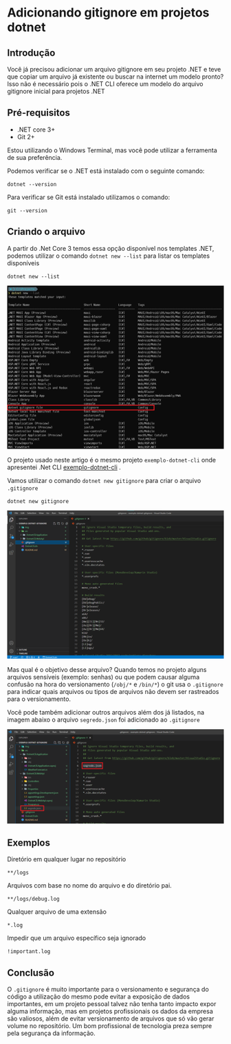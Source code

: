 # Adicionando gitignore em projetos dotnet

## Introdução

Você já precisou adicionar um arquivo gitignore em seu projeto .NET e teve que copiar um arquivo já existente ou buscar na internet um modelo pronto? <br>
Isso não é necessário pois o .NET CLI oferece um modelo do arquivo gitignore inicial para projetos .NET


## Pré-requisitos
- .NET core 3+
- Git 2+

Estou utilizando o Windows Terminal, mas você pode utilizar a ferramenta de sua preferência.

Podemos verificar se o .NET está instalado com o seguinte comando:

    dotnet --version

Para verificar se Git está instalado utilizamos o comando:

    git --version

## Criando o arquivo

A partir do .Net Core 3 temos essa opção disponível nos templates .NET, podemos utilizar o comando `dotnet new --list` para listar os templates disponíveis

    dotnet new --list

![imagem-1](img/img-1.png)

 O projeto usado neste artigo é o mesmo projeto `exemplo-dotnet-cli` onde apresentei .Net CLI [exemplo-dotnet-cli](https://github.com/marcoswoc/exemplo-dotnet-cli) .

Vamos utilizar o comando `dotnet new gitignore` para criar o arquivo `.gitignore`

    dotnet new gitignore

![imagem-2](img/img-2.png)

Mas qual é o objetivo desse arquivo? Quando temos no projeto alguns arquivos sensíveis (exemplo: senhas) ou que podem causar alguma confusão na hora do versionamento (`/obj/*` e `/bin/*`) o git usa o `.gitignore` para indicar quais arquivos ou tipos de arquivos não devem ser rastreados para o versionamento. <br>

Você pode também adicionar outros arquivos além dos já listados, na imagem abaixo o arquivo `segredo.json` foi adicionado ao  `.gitignore`

![imagem-3](img/img-3.png)

## Exemplos

Diretório em qualquer lugar no repositório

    **/logs


Arquivos com base no nome do arquivo e do diretório pai.

    **/logs/debug.log

Qualquer arquivo de uma extensão

    *.log

 Impedir que um arquivo específico seja ignorado

    !important.log   

## Conclusão
O `.gitignore` é muito importante para o versionamento e segurança do código a utilização do mesmo pode evitar a exposição de dados importantes, em um projeto pessoal talvez não tenha tanto impacto expor alguma informação, mas em projetos profissionais os dados da empresa são valiosos, além de evitar versionamento de arquivos que só vão gerar volume no repositório. Um bom profissional de tecnologia preza sempre pela segurança da informação.

